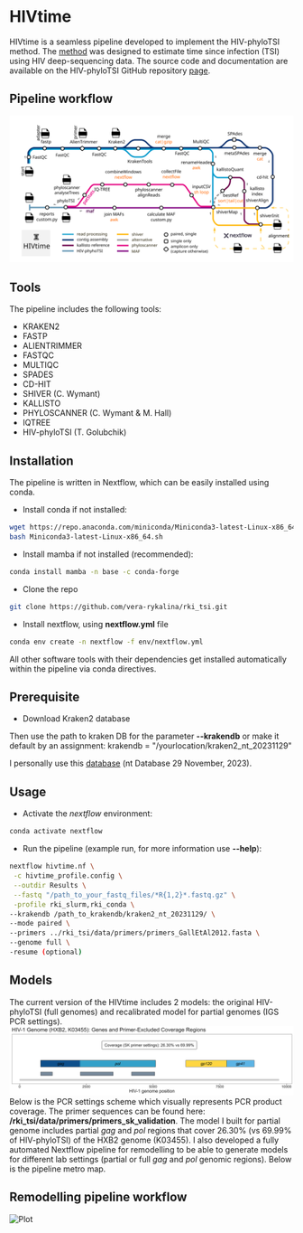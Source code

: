 # HIVtime
HIVtime is a seamless pipeline developed to implement the HIV-phyloTSI method. The [method](https://www.medrxiv.org/content/10.1101/2022.05.15.22275117v1) was designed to estimate time since infection (TSI) using HIV deep-sequencing data. The source code and documentation are available on the HIV-phyloTSI GitHub repository [page](https://github.com/BDI-pathogens/HIV-phyloTSI/tree/main).

## Pipeline workflow
![Plot](/images/HIVtime.svg)

## Tools
The pipeline includes the following tools:
- KRAKEN2
- FASTP
- ALIENTRIMMER
- FASTQC
- MULTIQC
- SPADES
- CD-HIT
- SHIVER (C. Wymant)
- KALLISTO
- PHYLOSCANNER (C. Wymant & M. Hall)
- IQTREE
- HIV-phyloTSI (T. Golubchik)

## Installation
The pipeline is written in Nextflow, which can be easily installed using conda.

- Install conda if not installed:

```sh
wget https://repo.anaconda.com/miniconda/Miniconda3-latest-Linux-x86_64.sh
bash Miniconda3-latest-Linux-x86_64.sh
```

- Install mamba if not installed (recommended):

```sh
conda install mamba -n base -c conda-forge
```

- Clone the repo

```sh
git clone https://github.com/vera-rykalina/rki_tsi.git
```

- Install nextflow, using **nextflow.yml** file

```sh
conda env create -n nextflow -f env/nextflow.yml
```

All other software tools with their dependencies get installed automatically within the pipeline via conda directives. 

## Prerequisite
- Download Kraken2 database

Then use the path to kraken DB for the parameter **--krakendb** or make it default by an assignment: krakendb = "/yourlocation/kraken2_nt_20231129"

I personally use this [database](https://benlangmead.github.io/aws-indexes/k2) (nt Database 29 November, 2023).



## Usage
- Activate the *nextflow* environment:
```sh
conda activate nextflow
```
- Run the pipeline (example run, for more information use **--help**): 

```sh
nextflow hivtime.nf \
 -c hivtime_profile.config \
 --outdir Results \
 --fastq "/path_to_your_fastq_files/*R{1,2}*.fastq.gz" \
 -profile rki_slurm,rki_conda \
--krakendb /path_to_krakendb/kraken2_nt_20231129/ \
--mode paired \
--primers ../rki_tsi/data/primers/primers_GallEtAl2012.fasta \
--genome full \
-resume (optional)
```

## Models
The current version of the HIVtime includes 2 models: the original HIV-phyloTSI (full genomes) and recalibrated model for partial genomes (IGS PCR settings). 
![Plot](/images/hiv_genes_coverage_clipped.png)
Below is the PCR settings scheme which visually represents PCR product coverage. The primer sequences can be found here: **/rki_tsi/data/primers/primers_sk_validation**. The model I built for partial genome includes partial _gag_ and _pol_ regions that cover 26.30% (vs 69.99% of HIV-phyloTSI) of the HXB2 genome (K03455). 
I also developed a fully automated Nextflow pipeline for remodelling to be able to generate models for different lab settings (partial or full _gag_ and _pol_ genomic regions). Below is the pipeline metro map.

## Remodelling pipeline workflow
![Plot](/images/retraining.svg)
